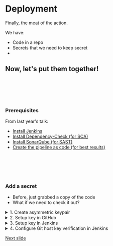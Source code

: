 # Deployment

Finally, the meat of the action.

We have:

* Code in a repo
* Secrets that we need to keep secret
* 

## Now, let's put them together!

<br /><br /><br /><br />

### Prerequisites

From last year's talk:

* [Install Jenkins](https://github.com/xenloops/talk-dogfood-pipeline-ci/blob/main/jenkins.md)
* [Install Dependency-Check (for SCA)](https://github.com/xenloops/talk-dogfood-pipeline-ci/blob/main/sca.md)
* [Install SonarQube (for SAST)](https://github.com/xenloops/talk-dogfood-pipeline-ci/blob/main/sast.md)
* [Create the pipeline as code (for best results)](https://github.com/xenloops/talk-dogfood-pipeline-ci/blob/main/pipe_as_code_2.md)

<br /><br /><br /><br />

### Add a secret

* Before, just grabbed a copy of the code
* What if we need to check it out?

<details>
  <summary> 1. Create asymmetric keypair </summary>
   
   1. ssh-keygen -b 4096
   1. cat ~/.ssh/id_rsa.pub
   1. Copy for next steps

</details>

<details>
  <summary> 2. Setup key in GitHub </summary>

   1. Settings
   2. SSH and GPG keys
   4. New SSH key button
   7. Name the key
   8. Type: Authentication key
   8. Paste copied public key

</details>

<details>
  <summary> 3. Setup key in Jenkins </summary>
  
   1. Go to the project > Configure page
   2. Scroll to Pipeline section > Repositories
   3. Under Credentials, Click +Add button and select Jenkins
   4. For Kind, select SSH Username with private key
   5. For Scope: Global
   6. For ID, enter a unique name for the key
   7. For Username: the login for your repo (optionally treat it as a secret)
   8. Copy the private key from a terminal using sudo cat ~/.ssh/id_rsa
   9. Paste the private key into Jenkins
   10. Enter the passphrase used when creating the keypair
   11. Click Add
   12. Back on the project's Configure page, select the credential just created
   13. Click Save

</details>

<details>
  <summary> 4. Configure Git host key verification in Jenkins </summary>

  The console output of a build will show "You're using 'Known hosts file' strategy to verify ssh host keys, but your known_hosts file does not exist." We need to tell Jenkins how to identify the remote host it's connecting to.
  
  1. Run cat ~/.ssh/known_hosts in a terminal
  2. Copy the www.github.com key (to the end "=")
  3. Manage Jenkins > Security > Git Host Key Verification Configuration
  4. For Host Key Verification Strategy, select Manually Provided Keys
  5. Paste the www.github.com key into the Approved Host Keys field
  6. Click Save
   
</details>


[Next slide](lessons_outcomes.md)

